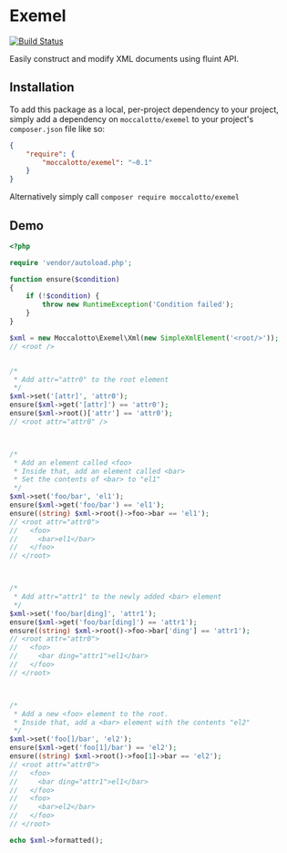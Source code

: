 # Exemel
[![Build Status](https://travis-ci.org/moccalotto/exemel.svg)](https://travis-ci.org/moccalotto/exemel)

Easily construct and modify XML documents using fluint API.

## Installation

To add this package as a local, per-project dependency to your project, simply add a dependency on
 `moccalotto/exemel` to your project's `composer.json` file like so:

```json
{
    "require": {
        "moccalotto/exemel": "~0.1"
    }
}
```

Alternatively simply call `composer require moccalotto/exemel`


## Demo

```php
<?php

require 'vendor/autoload.php';

function ensure($condition)
{
    if (!$condition) {
        throw new RuntimeException('Condition failed');
    }
}

$xml = new Moccalotto\Exemel\Xml(new SimpleXmlElement('<root/>'));
// <root />


/*
 * Add attr="attr0" to the root element
 */
$xml->set('[attr]', 'attr0');
ensure($xml->get('[attr]') == 'attr0');
ensure($xml->root()['attr'] == 'attr0');
// <root attr="attr0" />



/*
 * Add an element called <foo>
 * Inside that, add an element called <bar>
 * Set the contents of <bar> to "el1"
 */
$xml->set('foo/bar', 'el1');
ensure($xml->get('foo/bar') == 'el1');
ensure((string) $xml->root()->foo->bar == 'el1');
// <root attr="attr0">
//   <foo>
//     <bar>el1</bar>
//   </foo>
// </root>



/*
 * Add attr="attr1" to the newly added <bar> element
 */
$xml->set('foo/bar[ding]', 'attr1');
ensure($xml->get('foo/bar[ding]') == 'attr1');
ensure((string) $xml->root()->foo->bar['ding'] == 'attr1');
// <root attr="attr0">
//   <foo>
//     <bar ding="attr1">el1</bar>
//   </foo>
// </root>



/*
 * Add a new <foo> element to the root.
 * Inside that, add a <bar> element with the contents "el2"
 */
$xml->set('foo[]/bar', 'el2');
ensure($xml->get('foo[1]/bar') == 'el2');
ensure((string) $xml->root()->foo[1]->bar == 'el2');
// <root attr="attr0">
//   <foo>
//     <bar ding="attr1">el1</bar>
//   </foo>
//   <foo>
//     <bar>el2</bar>
//   </foo>
// </root>

echo $xml->formatted();
```
